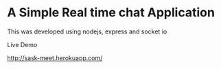 # A Simple Real time chat Application 

This was developed using nodejs, express and socket io

Live Demo

http://sask-meet.herokuapp.com/

